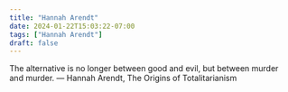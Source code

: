 ```yaml
---
title: "Hannah Arendt"
date: 2024-01-22T15:03:22-07:00
tags: ["Hannah Arendt"]
draft: false
---
```


The alternative is no longer between good and evil, but between murder and murder. 
— Hannah Arendt, The Origins of Totalitarianism

